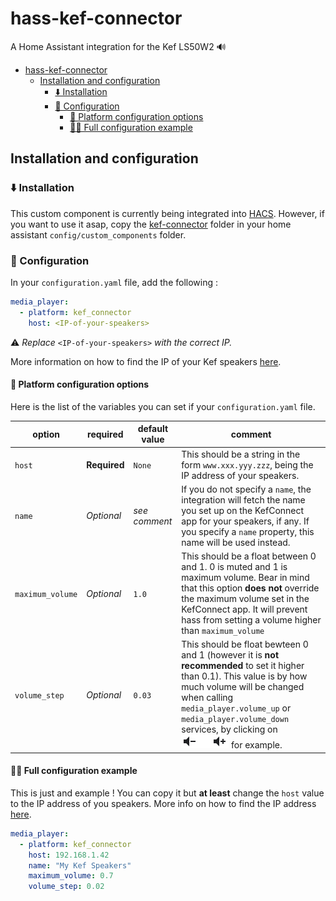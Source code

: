 # hass-kef-connector
A Home Assistant integration for the Kef LS50W2 🔊

- [hass-kef-connector](#hass-kef-connector)
  - [Installation and configuration](#installation-and-configuration)
    - [⬇️ Installation](#️-installation)
    - [🔧 Configuration](#-configuration)
      - [📜 Platform configuration options](#-platform-configuration-options)
      - [🧑‍🔬 Full configuration example](#-full-configuration-example)

## Installation and configuration

### ⬇️ Installation
This custom component is currently being integrated into [HACS](https://hacs.xyz). However, if you want to use it asap, copy the [kef-connector](custom_components/kef-connector) folder in your home assistant `config/custom_components` folder.

### 🔧 Configuration

In your `configuration.yaml` file, add the following :

```yaml
media_player:
  - platform: kef_connector
    host: <IP-of-your-speakers>
```
⚠️ _Replace_ `<IP-of-your-speakers>` _with the correct IP._ 

More information on how to find the IP of your Kef speakers [here](https://github.com/N0ciple/pykefcontrol#-get-the-ip-address).

#### 📜 Platform configuration options

Here is the list of the variables you can set if your `configuration.yaml` file.

| option           | required     | default value | comment|
| ---------------- | ------------ | -------------|-------------------- |
| `host`           | **Required** | `None`        | This should be a string in the form `www.xxx.yyy.zzz`, being the IP address of your speakers.|
| `name`           | _Optional_   | _see comment_ | If you do not specify a `name`, the integration will fetch the name you set up on the KefConnect app for your speakers, if any. If you specify a `name` property, this name will be used instead.|
| `maximum_volume` | _Optional_   | `1.0`         | This should be a float between 0 and 1. 0 is muted and 1 is maximum volume. Bear in mind that this option **does not** override the maximum volume set in the KefConnect app. It will prevent hass from setting a volume higher than `maximum_volume`|
| `volume_step`    | _Optional_   | `0.03`        | This should be float bewteen 0 and 1 (however it is **not recommended** to set it higher than 0.1). This value is by how much volume will be changed when calling   `media_player.volume_up` or `media_player.volume_down` services, by clicking on   ![volume_down_up](assets/images/volume_down_up.png) for example. |

#### 🧑‍🔬 Full configuration example
This is just and example ! You can copy it but **at least** change the `host` value to the IP address of you speakers. More info on how to find the IP address [here](https://github.com/N0ciple/pykefcontrol#-get-the-ip-address).
```yaml
media_player:
  - platform: kef_connector
    host: 192.168.1.42
    name: "My Kef Speakers"
    maximum_volume: 0.7
    volume_step: 0.02
```
